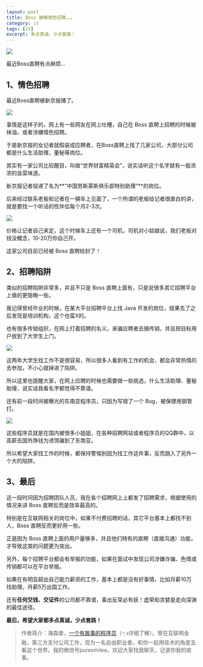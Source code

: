 ```yaml
---
layout: post
title: Boss 被曝情色招聘。。。
category: it
tags: [it]
excerpt: 多点真诚，少点套路！
---
```


![](http://favorites.ren/assets/images/2020/it/boss/boss01.jpg) 

最近Boss直聘有点麻烦...

## 1、情色招聘

最近Boss直聘被新京报捅了。

![](http://favorites.ren/assets/images/2020/it/boss/boss02.jpg) 

事情是这样子的，网上有一些网友在网上吐槽，自己在 Boss 直聘上招聘的时候被抹油，或者涉嫌情色招聘。

于是新京报的女记者就假装成应聘者，在Boss直聘上找了几家公司，大部分公司都是什么生活助理，董秘等岗位。

其实有一家公司比较醒目，叫做“世界财富精英会”，说实话听这个名字就有一股浓浓的韭菜味道。

新京报记者投递了名为**“中国劳斯莱斯俱乐部特别助理”**的岗位。

后来经过联系老板和记者在一辆车上见面了，一个所谓的老板给记者很直白的讲，就是要找一个听话的性伴侣每个月2-3次。

![](http://favorites.ren/assets/images/2020/it/boss/boss03.jpg) 

价格让记者自己来定，这个时候车上还有一个司机，司机对小姑娘说，我们老板对钱没概念，10-20万你自己开。

这家公司目前已经被 Boss 直聘给封了！

## 2、招聘陷阱

类似的招聘陷阱非常多，并且不只是 Boss 直聘上面有，只是说很多其它招聘平台上做的更隐晦一些。

我记得曾经毕业的时候，在某大平台招聘平台上找 Java 开发的岗位，结果去了之后发现是培训机构，这个也蛮X的。

也有很多传销组织，在网上打着招聘的名义，来骗应聘者去搞传销，并且把目标用户放到了大学生上门。

![](http://favorites.ren/assets/images/2020/it/boss/boss04.jpg) 

这两年大学生找工作不是很容易，所以很多人看到有工作的机会，都会非常热情的去参加，不小心就掉进了陷阱。

所以这里也提醒大家，在网上应聘的时候也需要做一些挑选，什么生活助理、董秘助理，说实话我看名字都觉得不靠谱。

还有前一段时间被曝光的东南亚程序员，只因为写错了一个 Bug，被保镖用钢管打。

![](http://favorites.ren/assets/images/2020/it/boss/boss05.jpg) 

这些程序员就是在国内被很多小姐姐，在各种招聘网站或者程序员的QQ群中，以高薪去国外挣钱为诱饵骗到了东南亚。

所以希望大家找工作的时候，都保持警惕别因为找工作这件事，反而跳入了另外一个大的陷阱。

## 3、最后

这一段时间因为招聘团队人员，我在各个招聘网上上都发了招聘需求，根据使用的情况来讲 Boss 直聘反而是效率最高的。

特别是在互联网相关的岗位中，如果不付费招聘的话，其它平台基本上都找不到人，Boss 直聘反而更好用一些。

正是因为 Boss 直聘上面的用户量够多，并且他们特有的直聘（直接沟通）功能，才导致这类的问题更为突出。

另外，每个招聘平台都会有举报的功能，如果在面试中发现公司涉嫌诈骗、色情或传销都可以在平台举报。

如果在有明显超出自己能力薪资的工作，基本上都是没有好事情，比如月薪10万找助理，月薪5万出国工作。

还有**任何交钱、交证件**的公司都不靠谱，事出反常必有妖！虚荣和贪婪是走向深渊的最佳途径。

**最后，希望大家都多点真诚，少点套路！**

>作者简介：海森堡，[一个有故事的程序员](https://mp.weixin.qq.com/s/bPk_-DcGF_7lTDoR1pKqVg)（👈详细了解）。曾在互联网金融，第三方支付公司工作，现为一名自由职业者，和你一起用技术的角度去看这个世界。我的微信号puresmilea，欢迎大家找我聊天，记录你我的故事。